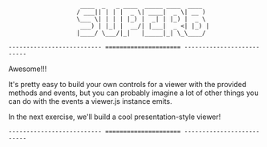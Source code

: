 ```
                    ____  _   _ ____  _____ ____  ____
                   / ___|| | | |  _ \| ____|  _ \| __ )
                   \___ \| | | | |_) |  _| | |_) |  _ \
                    ___) | |_| |  __/| |___|  _ <| |_) |
                   |____/ \___/|_|   |_____|_| \_\____/

-------------------------- ===================== --------------------------
```

Awesome!!!

It's pretty easy to build your own controls for a viewer with the provided methods and events, but you can probably imagine a lot of other things you can do with the events a viewer.js instance emits.

In the next exercise, we'll build a cool presentation-style viewer!

```
-------------------------- ===================== --------------------------
```
